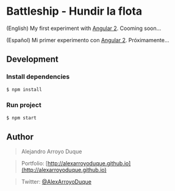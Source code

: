 # Battleship - Hundir la flota

(English)
My first experiment with [Angular 2](https://angular.io/).
Cooming soon...

(Español)
Mi primer experimento con [Angular 2](https://angular.io/).
Próximamente...


## Development

### Install dependencies

```sh
$ npm install
```

### Run project

```sh
$ npm start
```


## Author
> Alejandro Arroyo Duque

> Portfolio: [http://alexarroyoduque.github.io](http://alexarroyoduque.github.io)

> Twitter: [@AlexArroyoDuque](https://twitter.com/AlexArroyoDuque)
